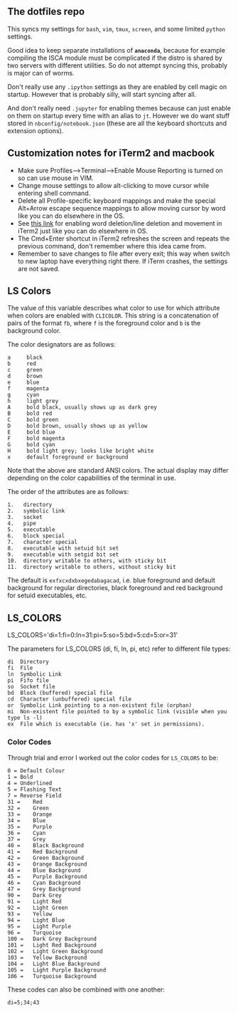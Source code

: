 ## The dotfiles repo
This syncs my settings for `bash`, `vim`, `tmux`, `screen`, and some limited `python` settings.

Good idea to keep separate installations of **`anaconda`**, because for example compiling the ISCA module must be complicated if the distro is shared by two servers with different utilities. So do not attempt syncing this, probably is major can of worms.

Don't really use any `.ipython` settings as they are enabled by cell magic on startup. However that is probably silly, will start syncing after all.

And don't really need `.jupyter` for enabling themes because can just enable on them on startup every time with an alias to `jt`. However we do want stuff stored in `nbconfig/notebook.json` (these are all the keyboard shortcuts and extension options).

## Customization notes for iTerm2 and macbook
* Make sure Profiles-->Terminal-->Enable Mouse Reporting is turned on so can use mouse in VIM.
* Change mouse settings to allow alt-clicking to move cursor while entering shell command.
* Delete all Profile-specific keyboard mappings and make the special Alt+Arrow escape sequence mappings to allow moving cursor by word like you can do elsewhere in the OS.
* See [this link](https://stackoverflow.com/a/29403520/4970632) for enabling word deletion/line deletion and movement in iTerm2 just like you can do elsewhere in OS.
* The Cmd+Enter shortcut in iTerm2 refreshes the screen and repeats the previous command, don't remember where this idea came from.
* Remember to save changes to file after every exit; this way when switch to new laptop have everything
right there. If iTerm crashes, the settings are not saved.
<!-- 1. Sync all plugins (not really feasible if maintaining separate anaconda distros; need to `pip install` the `nbextensions` organizer). -->
<!-- 2. Sync their options (mostly the keyboard shortcuts, making sure Table of Contents is enabled with desired settings; maybe way to isolate the config file for this). -->

## LS Colors
The value of this variable describes what color to use for which attribute when colors are enabled with `CLICOLOR`.  This string is a concatenation of pairs of
the format `fb`, where `f` is the foreground color and `b` is the background color.

The color designators are as follows:

    a     black
    b     red
    c     green
    d     brown
    e     blue
    f     magenta
    g     cyan
    h     light grey
    A     bold black, usually shows up as dark grey
    B     bold red
    C     bold green
    D     bold brown, usually shows up as yellow
    E     bold blue
    F     bold magenta
    G     bold cyan
    H     bold light grey; looks like bright white
    x     default foreground or background

Note that the above are standard ANSI colors.  The actual display may differ depending on the color capabilities of the terminal in use.

The order of the attributes are as follows:

    1.   directory
    2.   symbolic link
    3.   socket
    4.   pipe
    5.   executable
    6.   block special
    7.   character special
    8.   executable with setuid bit set
    9.   executable with setgid bit set
    10.  directory writable to others, with sticky bit
    11.  directory writable to others, without sticky bit

The default is `exfxcxdxbxegedabagacad`, i.e. blue foreground and default background for regular directories, black foreground and red background for setuid
executables, etc.

## LS_COLORS
LS_COLORS='di=1:fi=0:ln=31:pi=5:so=5:bd=5:cd=5:or=31'

The parameters for LS_COLORS (di, fi, ln, pi, etc) refer to different file types:

    di 	Directory
    fi 	File
    ln 	Symbolic Link
    pi 	Fifo file
    so 	Socket file
    bd 	Block (buffered) special file
    cd 	Character (unbuffered) special file
    or 	Symbolic Link pointing to a non-existent file (orphan)
    mi 	Non-existent file pointed to by a symbolic link (visible when you type ls -l)
    ex 	File which is executable (ie. has 'x' set in permissions).

### Color Codes

Through trial and error I worked out the color codes for `LS_COLORS` to be:

    0 =	Default Colour
    1 =	Bold
    4 =	Underlined
    5 =	Flashing Text
    7 =	Reverse Field
    31 =	Red
    32 =	Green
    33 =	Orange
    34 =	Blue
    35 =	Purple
    36 =	Cyan
    37 =	Grey
    40 =	Black Background
    41 =	Red Background
    42 =	Green Background
    43 =	Orange Background
    44 =	Blue Background
    45 =	Purple Background
    46 =	Cyan Background
    47 =	Grey Background
    90 =	Dark Grey
    91 =	Light Red
    92 =	Light Green
    93 =	Yellow
    94 =	Light Blue
    95 =	Light Purple
    96 =	Turquoise
    100 =	Dark Grey Background
    101 =	Light Red Background
    102 =	Light Green Background
    103 =	Yellow Background
    104 =	Light Blue Background
    105 =	Light Purple Background
    106 =	Turquoise Background

These codes can also be combined with one another:

    di=5;34;43
